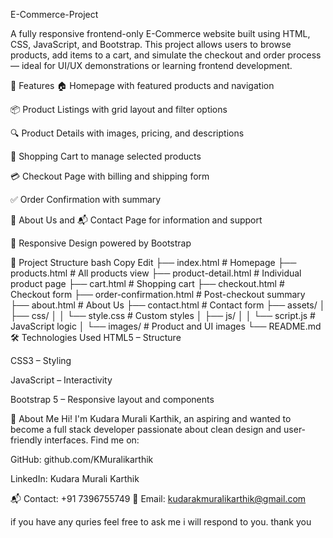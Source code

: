 E-Commerce-Project

A fully responsive frontend-only E-Commerce website built using HTML, CSS, JavaScript, and Bootstrap. This project allows users to browse products, add items to a cart, and simulate the checkout and order process — ideal for UI/UX demonstrations or learning frontend development.

🚀 Features
🏠 Homepage with featured products and navigation

📦 Product Listings with grid layout and filter options

🔍 Product Details with images, pricing, and descriptions

🛒 Shopping Cart to manage selected products

💳 Checkout Page with billing and shipping form

✅ Order Confirmation with summary

🧾 About Us and 📬 Contact Page for information and support

📱 Responsive Design powered by Bootstrap

📁 Project Structure
bash
Copy
Edit
├── index.html                # Homepage
├── products.html            # All products view
├── product-detail.html      # Individual product page
├── cart.html                # Shopping cart
├── checkout.html            # Checkout form
├── order-confirmation.html  # Post-checkout summary
├── about.html               # About Us
├── contact.html             # Contact form
├── assets/
│   ├── css/
│   │   └── style.css        # Custom styles
│   ├── js/
│   │   └── script.js        # JavaScript logic
│   └── images/              # Product and UI images
└── README.md
🛠️ Technologies Used
HTML5 – Structure

CSS3 – Styling

JavaScript – Interactivity

Bootstrap 5 – Responsive layout and components



🙋 About Me
Hi! I'm Kudara Murali Karthik, an aspiring and wanted to become a full stack developer passionate about clean design and user-friendly interfaces.
Find me on:

GitHub: github.com/KMuralikarthik

LinkedIn: Kudara Murali Karthik

📬 Contact: +91 7396755749
📧 Email: kudarakmuralikarthik@gmail.com

if you have any quries feel free to ask me i will respond to you.
thank you


